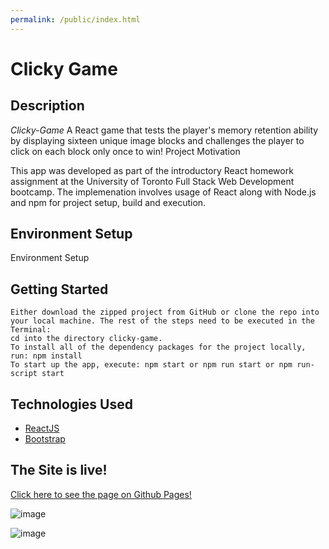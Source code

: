 ```yaml
---
permalink: /public/index.html
---
```

# Clicky Game

## Description
*Clicky-Game* A React game that tests the player's memory retention ability by displaying sixteen unique image blocks and challenges the player to click on each block only once to win!
Project Motivation

This app was developed as part of the introductory React homework assignment at the University of Toronto Full Stack Web Development bootcamp. The implemenation involves usage of React along with Node.js and npm for project setup, build and execution.



## Environment Setup
Environment Setup

## Getting Started
    Either download the zipped project from GitHub or clone the repo into your local machine. The rest of the steps need to be executed in the Terminal:
    cd into the directory clicky-game.
    To install all of the dependency packages for the project locally, run: npm install
    To start up the app, execute: npm start or npm run start or npm run-script start


## Technologies Used
- [ReactJS](https://reactjs.org/)
- [Bootstrap](https://getbootstrap.com/)


## The Site is live!
[Click here to see the page on Github Pages!](https://jkumari.github.io/ReactClickyGame/)


![image](https://user-images.githubusercontent.com/15466511/60066356-db6b8280-96d4-11e9-9324-320c01d3f529.png)

![image](https://user-images.githubusercontent.com/15466511/60066431-2b4a4980-96d5-11e9-8ddb-beb2f48e0902.png)

